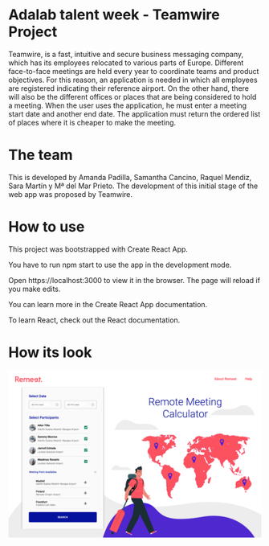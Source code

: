 # Adalab talent week - Teamwire Project

Teamwire, is a fast, intuitive and secure business messaging company, which has its employees relocated to various parts of Europe. Different face-to-face meetings are held every year to coordinate teams and product objectives.
For this reason, an application is needed in which all employees are registered indicating their reference airport. On the other hand, there will also be the different offices or places that are being considered to hold a meeting.
When the user uses the application, he must enter a meeting start date and another end date. The application must return the ordered list of places where it is cheaper to make the meeting.

# The team

This is developed by Amanda Padilla, Samantha Cancino, Raquel Mendiz, Sara Martín y Mª del Mar Prieto. The development of this initial stage of the web app was proposed by Teamwire.

# How to use

This project was bootstrapped with Create React App.

You have to run npm start to use the app in the development mode.

Open https://localhost:3000 to view it in the browser. The page will reload if you make edits.

You can learn more in the Create React App documentation.

To learn React, check out the React documentation.

# How its look

![Remeet - Remote Meeting Calculator](./docs/images/home.png)


